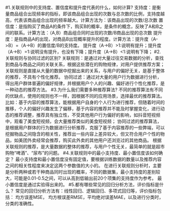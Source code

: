 #1.关联规则中的支持度、置信度和提升度代表的什么，如何计算?
   支持度：是衡量商品组合出现频率的指标，即该商品组合出现的次数与总次数的比例，支持度越高，代表该商品组合出现的频率越大。计算方法为：该商品出现的次数/总次数
   置信度：是指购买了商品A的条件下，购买B的概率，是条件的概念，反映了A和B之间的联系。计算方法：（A,B）商品组合同时出现的次数/B商品出现的总次数
   提升度：是指商品A的出现，对商品B出现概率提升的程度。计算方法：提升度（A->B）=（A->B）的置信度/B的支持度。
          提升度（A->B）>1:说明有提升；提升度（A->B）=1:说明没有提升，也没有下降；提升度（A->B）<1:说明有下降；
#2.关联规则与协同过滤的区别? 
   关联规则：是通过对大量过往交易数据的分析，查找到商品与商品之间的关联关系，根据这些潜在的购物规律，对用户提供推荐方案；
             关联规则是直接从大量的数据中挖掘出来的关系，与用户的偏好无关，是基于整体的推荐，不具有个性化推荐。
   协同过滤：通过对大量的用户行为数据进行分析，得出用户群体普遍的偏好规律，并根据用户个人的兴趣、偏好进行个性化推荐，是一种动态的推荐方法。
#3.为什么我们需要多种推荐算法?
    不同的推荐算法有不同的优缺点，使用的规则也不一样，因根据不同的应用场景，选择最优的推荐算法。
    比如：基于内容的推荐算法，能根据用户自身的个人行为进行推荐，但随着时间的推移，个人的偏好兴趣发生了偏移，基于内容的推荐并不能及时掌握变化，进行动态的推荐调整，推荐具有独立性，不受其他用户行为偏好的影响，如抖音短视频中，观看了美食短视频，会大量推荐类似的美食短视频；
    协同过滤的推荐算法，是根据用户群体的行为数据进行分析推荐，克服了基于内容推荐的一些弊端，可以挖掘物品之间隐含的相关性，推荐出一些内容上差异较大，但又符合用户个性的物品，如美团外卖经常会推荐，购买此外卖的其他用户还浏览过的其他商品。
    根据关联规则的推荐，是大量数据的整体的推荐，与用户个性无关，最简单的就是超市购物“啤酒”、“尿布”的问题。
#4.关联规则中的最小支持度、最小置信度该如何确定？
    最小支持度和最小置信度没有固定值，要根据训练数据的数量以及推荐内容之间的相关性程度来决定这两个参数值的大小的。
    在进行关联规则分析时，主要是分析两种或若干种商品同时出现的概率，不同的数据集，最小支持度的差别较大，可能是0.01-0.5之间，可以从高到低输出前20个项集的支持度作为参考。
    最小置信度是通过实验得出来的。
#5.都有哪些常见的回归分析方法，评价指标是什么？
   常见的回归分析方法有：线性回归、逻辑回归、多项式回归等，评价指标包括： 均方误差MSE， 均方根误差RMSE，平均绝对误差MAE，以及进行分类时，分类的准确性。
    
     
    
